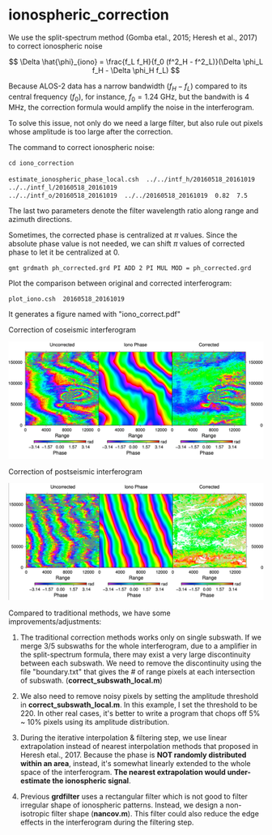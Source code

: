 # ionospheric_correction

We use the split-spectrum method (Gomba etal., 2015; Heresh et al., 2017) to correct ionospheric noise

$$ \Delta \hat{\phi}_{iono} = \frac{f_L f_H}{f_0 (f^2_H - f^2_L)}(\Delta \phi_L f_H - \Delta \phi_H f_L) $$

Because ALOS-2 data has a narrow bandwidth ($f_H - f_L$) compared to its central frequency ($f_0$), 
for instance, $f_0 = 1.24$ GHz, but the bandwith is 4 MHz, the correction formula would amplify the noise in the interferogram.

To solve this issue, not only do we need a large filter, but also rule out pixels whose amplitude is too large after the correction.

The command to correct ionospheric noise:
```
cd iono_correction

estimate_ionospheric_phase_local.csh  ../../intf_h/20160518_20161019  ../../intf_l/20160518_20161019  
../../intf_o/20160518_20161019  ../../20160518_20161019  0.82  7.5
```
The last two parameters denote the filter wavelength ratio along range and azimuth directions.

Sometimes, the corrected phase is centralized at $\pi$ values. Since the absolute phase value is not needed, we can shift $\pi$ values of corrected phase to let it be centralized at 0.
```
gmt grdmath ph_corrected.grd PI ADD 2 PI MUL MOD = ph_corrected.grd
```

Plot the comparison between original and corrected interferogram:
```
plot_iono.csh  20160518_20161019
```
It generates a figure named with "iono_correct.pdf"

Correction of coseismic interferogram
<p align="center">
  <img src="plots/coseismic.png">
</p>

Correction of postseismic interferogram
<p align="center">
  <img src="plots/postseismic.png">
</p>

Compared to traditional methods, we have some improvements/adjustments:
1. The traditional correction methods works only on single subswath. If we merge 3/5 subswaths for the whole interferogram, due to a amplifier in the split-spectrum formula, there may exist a very large discontinuity between each subswath. We need to remove the discontinuity using the file "boundary.txt" that gives the # of range pixels at each intersection of subswath. (**correct_subswath_local.m**)

2. We also need to remove noisy pixels by setting the amplitude threshold in **correct_subswath_local.m**. In this example, I set the threshold to be 220. In other real cases, it's better to write a program that chops off 5% ~ 10% pixels using its amplitude distribution.

3. During the iterative interpolation & filtering step, we use linear extrapolation instead of nearest interpolation methods that proposed in Heresh etal., 2017. Because the phase is **NOT randomly distributed within an area**, instead, it's somewhat linearly extended to the whole space of the interferogram. **The nearest extrapolation would under-estimate the ionospheric signal**.

4. Previous **grdfilter** uses a rectangular filter which is not good to filter irregular shape of ionospheric patterns. Instead, we design a non-isotropic filter shape (**nancov.m**). This filter could also reduce the edge effects in the interferogram during the filtering step.
